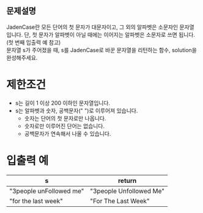 ## 문제설명

JadenCase란 모든 단어의 첫 문자가 대문자이고, 그 외의 알파벳은 소문자인 문자열입니다. 단, 첫 문자가 알파벳이 아닐 때에는 이어지는 알파벳은 소문자로 쓰면 됩니다. (첫 번째 입출력 예 참고)  
문자열 s가 주어졌을 때, s를 JadenCase로 바꾼 문자열을 리턴하는 함수, solution을 완성해주세요.

# 제한조건

* s는 길이 1 이상 200 이하인 문자열입니다.
* s는 알파벳과 숫자, 공백문자(" ")로 이루어져 있습니다.
  * 숫자는 단어의 첫 문자로만 나옵니다.
  * 숫자로만 이루어진 단어는 없습니다.
  * 공백문자가 연속해서 나올 수 있습니다.

# 입출력 예
|s|return|
|-|-|
|"3people unFollowed me"|"3people Unfollowed Me"|
|"for the last week"|"For The Last Week"|
